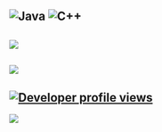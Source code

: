 ![Java](https://img.shields.io/badge/java-%23ED8B00.svg?style=for-the-badge&logo=openjdk&logoColor=white) ![C++](https://img.shields.io/badge/c++-%2300599C.svg?style=for-the-badge&logo=c%2B%2B&logoColor=white)
---
![](https://github-readme-stats.vercel.app/api/top-langs/?username=ThreadedDev&theme=dracula&hide_border=true&include_all_commits=false&count_private=false&layout=compact)
---
[![](https://visitcount.itsvg.in/api?id=ThreadedDev&icon=0&color=9)](https://visitcount.itsvg.in)
---
[![Developer profile views](https://u8views.com/api/v1/github/profiles/126824270/views/day-week-month-total-count.svg)](https://u8views.com/github/ThreadedDev)
---
<a href="https://u8views.com/github/ThreadedDev"><img src="https://u8views.com/api/v1/github/profiles/126824270/views/day-week-month-total-count.svg"></a>
